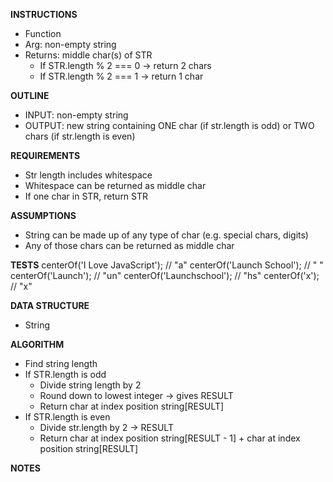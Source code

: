 **INSTRUCTIONS**
- Function
- Arg: non-empty string
- Returns: middle char(s) of STR
  - If STR.length % 2 === 0 -> return 2 chars
  - If STR.length % 2 === 1 -> return 1 char

**OUTLINE**
- INPUT: non-empty string
- OUTPUT: new string containing ONE char (if str.length is odd) or TWO chars (if str.length is even)

**REQUIREMENTS**
- Str length includes whitespace
- Whitespace can be returned as middle char
- If one char in STR, return STR

**ASSUMPTIONS**
- String can be made up of any type of char (e.g. special chars, digits)
- Any of those chars can be returned as middle char

**TESTS**
centerOf('I Love JavaScript'); // "a"
centerOf('Launch School');     // " "
centerOf('Launch');            // "un"
centerOf('Launchschool');      // "hs"
centerOf('x');                 // "x"

**DATA STRUCTURE**
- String

**ALGORITHM**
- Find string length
- If STR.length is odd
  - Divide string length by 2
  - Round down to lowest integer -> gives RESULT
  - Return char at index position string[RESULT]
- If STR.length is even
  - Divide str.length by 2 -> RESULT
  - Return char at index position string[RESULT - 1] + char at index position string[RESULT]

**NOTES**